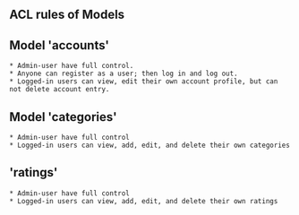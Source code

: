 ACL rules of Models
------------------- 
## Model 'accounts'
```angular2html
* Admin-user have full control.
* Anyone can register as a user; then log in and log out.
* Logged-in users can view, edit their own account profile, but can not delete account entry.
```

## Model 'categories'
```angular2html
* Admin-user have full control
* Logged-in users can view, add, edit, and delete their own categories
```

## 'ratings'
```angular2html
* Admin-user have full control
* Logged-in users can view, add, edit, and delete their own ratings

```
